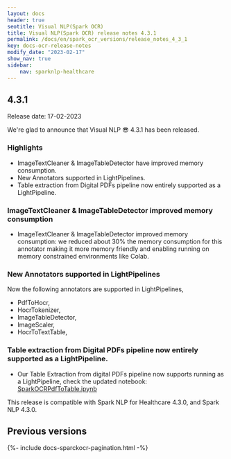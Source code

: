 ```yaml
---
layout: docs
header: true
seotitle: Visual NLP(Spark OCR)
title: Visual NLP(Spark OCR) release notes 4.3.1
permalink: /docs/en/spark_ocr_versions/release_notes_4_3_1
key: docs-ocr-release-notes
modify_date: "2023-02-17"
show_nav: true
sidebar:
    nav: sparknlp-healthcare
---
```


<div class="h3-box" markdown="1">

## 4.3.1

Release date: 17-02-2023

We're glad to announce that Visual NLP 😎 4.3.1 has been released.

</div><div class="h3-box" markdown="1">

### Highlights
* ImageTextCleaner & ImageTableDetector have improved memory consumption.
* New Annotators supported in LightPipelines.
* Table extraction from Digital PDFs pipeline now entirely supported as a LightPipeline.

</div><div class="h3-box" markdown="1">

### ImageTextCleaner & ImageTableDetector improved memory consumption
* ImageTextCleaner & ImageTableDetector improved memory consumption: we reduced about 30% the memory consumption for this annotator making it more memory friendly and enabling running on memory constrained environments like Colab.

</div><div class="h3-box" markdown="1">

### New Annotators supported in LightPipelines
Now the following annotators are supported in LightPipelines,
* PdfToHocr,
* HocrTokenizer,
* ImageTableDetector,
* ImageScaler,
* HocrToTextTable,

</div><div class="h3-box" markdown="1">

### Table extraction from Digital PDFs pipeline now entirely supported as a LightPipeline.
* Our Table Extraction from digital PDFs pipeline now supports running as a LightPipeline, check the updated notebook: [SparkOCRPdfToTable.ipynb](https://github.com/JohnSnowLabs/spark-ocr-workshop/blob/master/jupyter/SparkOCRPdfToTable.ipynb)

This release is compatible with Spark NLP for Healthcare 4.3.0, and Spark NLP 4.3.0.

</div><div class="prev_ver h3-box" markdown="1">

## Previous versions

</div>

{%- include docs-sparckocr-pagination.html -%}
